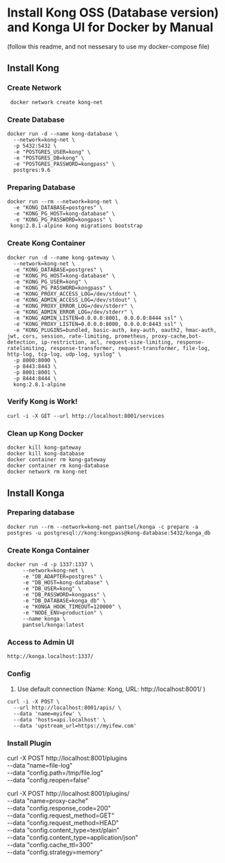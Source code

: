 # Install Kong OSS (Database version) and Konga UI for Docker by Manual 

(follow this readme, and not nessesary to use my docker-compose file)

## Install Kong

### Create Network
```
 docker network create kong-net
```

### Create Database
```
docker run -d --name kong-database \
  --network=kong-net \
  -p 5432:5432 \
  -e "POSTGRES_USER=kong" \
  -e "POSTGRES_DB=kong" \
  -e "POSTGRES_PASSWORD=kongpass" \
  postgres:9.6
  ```

### Preparing Database
```
docker run --rm --network=kong-net \
  -e "KONG_DATABASE=postgres" \
  -e "KONG_PG_HOST=kong-database" \
  -e "KONG_PG_PASSWORD=kongpass" \
 kong:2.8.1-alpine kong migrations bootstrap
```

### Create Kong Container
```
docker run -d --name kong-gateway \
  --network=kong-net \
  -e "KONG_DATABASE=postgres" \
  -e "KONG_PG_HOST=kong-database" \
  -e "KONG_PG_USER=kong" \
  -e "KONG_PG_PASSWORD=kongpass" \
  -e "KONG_PROXY_ACCESS_LOG=/dev/stdout" \
  -e "KONG_ADMIN_ACCESS_LOG=/dev/stdout" \
  -e "KONG_PROXY_ERROR_LOG=/dev/stderr" \
  -e "KONG_ADMIN_ERROR_LOG=/dev/stderr" \
  -e "KONG_ADMIN_LISTEN=0.0.0.0:8001, 0.0.0.0:8444 ssl" \
  -e "KONG_PROXY_LISTEN=0.0.0.0:8000, 0.0.0.0:8443 ssl" \
  -e "KONG_PLUGINS=bundled, basic-auth, key-auth, oauth2, hmac-auth, jwt, cors, session, rate-limiting, prometheus, proxy-cache,bot-detection, ip-restriction, acl, request-size-limiting, response-ratelimiting, response-transformer, request-transformer, file-log, http-log, tcp-log, udp-log, syslog" \
  -p 8000:8000 \
  -p 8443:8443 \
  -p 8001:8001 \
  -p 8444:8444 \
  kong:2.8.1-alpine
  ```

  ### Verify Kong is Work!
  ```
curl -i -X GET --url http://localhost:8001/services
 ```

 ### Clean up Kong Docker
 ```
docker kill kong-gateway
docker kill kong-database
docker container rm kong-gateway
docker container rm kong-database
docker network rm kong-net
```

## Install Konga

### Preparing database
```
docker run --rm --network=kong-net pantsel/konga -c prepare -a postgres -u postgresql://kong:kongpass@kong-database:5432/konga_db
```

### Create Konga Container
```
docker run -d -p 1337:1337 \
     --network=kong-net \
     -e "DB_ADAPTER=postgres" \
     -e "DB_HOST=kong-database" \
     -e "DB_USER=kong" \
     -e "DB_PASSWORD=kongpass" \
     -e "DB_DATABASE=konga_db" \
     -e "KONGA_HOOK_TIMEOUT=120000" \
     -e "NODE_ENV=production" \
     --name konga \
     pantsel/konga:latest
```

### Access to Admin UI
```
http://konga.localhost:1337/
```

### Config
1. Use default connection (Name: Kong, URL: http://localhost:8001/ )

```
curl -i -X POST \
  --url http://localhost:8001/apis/ \
  --data 'name=myifew' \
  --data 'hosts=api.localhost' \
  --data 'upstream_url=https://myifew.com'
````

### Install Plugin
  curl -X POST http://localhost:8001/plugins \
    --data "name=file-log"  \
    --data "config.path=/tmp/file.log" \
    --data "config.reopen=false"

  curl -X POST http://localhost:8001/plugins/ \
      --data "name=proxy-cache"  \
      --data "config.response_code=200" \
      --data "config.request_method=GET" \
      --data "config.request_method=HEAD" \
      --data "config.content_type=text/plain" \
      --data "config.content_type=application/json" \
      --data "config.cache_ttl=300" \
      --data "config.strategy=memory"